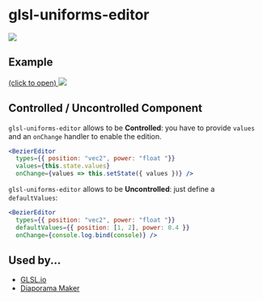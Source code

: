 glsl-uniforms-editor
====================

[![](https://nodei.co/npm/glsl-uniforms-editor.png)](https://www.npmjs.com/package/glsl-uniforms-editor)

## Example

[(click to open)
![](http://i.imgur.com/LId06Xz.png)
](http://gre.github.io/glsl-uniforms-editor/example/)

Controlled / Uncontrolled Component
-----

`glsl-uniforms-editor` allows to be **Controlled**:
you have to provide `values` and an `onChange` handler
to enable the edition.
```jsx
<BezierEditor
  types={{ position: "vec2", power: "float "}}
  values={this.state.values}
  onChange={values => this.setState({ values })} />
```

`glsl-uniforms-editor` allows to be **Uncontrolled**:
just define a `defaultValues`:
```jsx
<BezierEditor
  types={{ position: "vec2", power: "float "}}
  defaultValues={{ position: [1, 2], power: 0.4 }}
  onChange={console.log.bind(console)} />
```

Used by...
----------

- [GLSL.io](http://glsl.io)
- [Diaporama Maker](https://github.com/gre/diaporama-maker)
